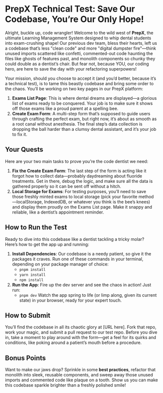 # PrepX Technical Test: Save Our Codebase, You’re Our Only Hope!

Alright, buckle up, code wrangler! Welcome to the wild west of **PrepX**, the ultimate Learning Management System designed to whip dental students into exam-crushing shape! Our previous dev team, bless their hearts, left us a codebase that’s less "clean code" and more "digital dumpster fire"—think unused imports scattered like confetti, commented-out code haunting the files like ghosts of features past, and monolith components so chunky they could double as a dentist’s chair. But fear not, because YOU, our coding hero, are here to save the day with your refactoring superpowers!

Your mission, should you choose to accept it (and you’d better, because it’s a technical test), is to tame this beastly codebase and bring some order to the chaos. You’ll be working on two key pages in our PrepX platform:

1. **Exams List Page**: This is where dental dreams are displayed—a glorious list of exams ready to be conquered. Your job is to make sure it shows off those exams like a proud parent at a spelling bee.
2. **Create Exam Form**: A multi-step form that’s supposed to guide users through crafting the perfect exam, but right now, it’s about as smooth as a root canal without anesthesia. The final step’s data collection is dropping the ball harder than a clumsy dental assistant, and it’s your job to fix it.

## Your Quests
Here are your two main tasks to prove you’re the code dentist we need:
1. **Fix the Create Exam Form**: The last step of the form is acting like it forgot how to collect data—probably daydreaming about fluoride treatments. Get in there, debug the logic, and make sure all the data is gathered properly so it can be sent off without a hitch.
2. **Local Storage for Exams**: For testing purposes, you’ll need to save those freshly minted exams to local storage (pick your favorite method—localStorage, IndexedDB, or whatever you think is the bee’s knees) and display them proudly on the Exams List page. Make it snappy and reliable, like a dentist’s appointment reminder.

## How to Run the Test
Ready to dive into this codebase like a dentist tackling a tricky molar? Here’s how to get the app up and running:
1. **Install Dependencies**: Our codebase is a needy patient, so give it the packages it craves. Run one of these commands in your terminal, depending on your package manager of choice:
   - `pnpm install`
   - `yarn install`
   - `npm install`
2. **Run the App**: Fire up the dev server and see the chaos in action! Just run:
   - `pnpm dev`
   Watch the app spring to life (or limp along, given its current state) in your browser, ready for your expert touch.

## How to Submit
You’ll find the codebase in all its chaotic glory at [URL here]. Fork that repo, work your magic, and submit a pull request to our test repo. Before you dive in, take a moment to play around with the form—get a feel for its quirks and conditions, like poking around a patient’s mouth before a procedure.

## Bonus Points
Want to make our jaws drop? Sprinkle in some **best practices**, refactor that monolith into sleek, reusable components, and sweep away those unused imports and commented code like plaque on a tooth. Show us you can make this codebase sparkle brighter than a freshly polished smile!